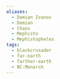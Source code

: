```yaml
---
aliases:
  - Damian Ivanov
  - Damian
  - Chaos
  - Mephisto
  - Mephistopheles
tags:
  - blackcrusader
  - far-earth
  - farther-earth
  - BC-Monarch
---
```

